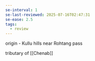 ```yaml
---
se-interval: 1
se-last-reviewed: 2025-07-16T02:47:31
se-ease: 2.5
tags:
  - review
---
```

origin  - Kullu hills near Rohtang pass

tributary of [[Chenab]]
